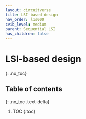 ```yaml
---
layout: circuitverse
title: LSI-based design
nav_order: l1s000
cvib_level: medium
parent: Sequential LSI
has_children: false
---
```


# LSI-based design
{: .no_toc}

## Table of contents
{: .no_toc .text-delta}

1. TOC
{:toc}
